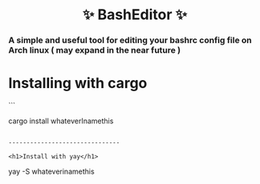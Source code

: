 <h1 align="center"> ✨ BashEditor ✨ </h1>

<h3>A simple and useful tool for editing your bashrc config file on Arch linux ( may expand in the near future ) </h3>

<h1> Installing with cargo </h1>
```

cargo install whateverInamethis

```

-------------------------------

<h1>Install with yay</h1>
```

yay -S whateverinamethis

```
